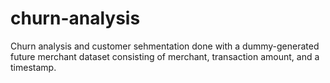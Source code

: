 # churn-analysis

Churn analysis and customer sehmentation done with a dummy-generated future merchant dataset consisting of merchant, transaction amount, and a timestamp.
